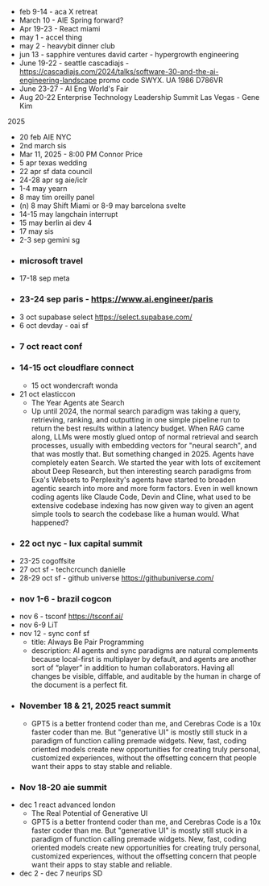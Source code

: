 - feb 9-14 - aca X retreat
- March 10 - AIE Spring forward?
- Apr 19-23 - React miami
- may 1 - accel thing
- may 2 - heavybit dinner club
- jun 13 - sapphire ventures david carter - hypergrowth engineering
- June 19-22 - seattle cascadiajs - https://cascadiajs.com/2024/talks/software-30-and-the-ai-engineering-landscape promo code SWYX. UA 1986 D786VR
- June 23-27 - AI Eng World's Fair
- Aug 20-22 Enterprise Technology Leadership Summit Las Vegas - Gene Kim

2025

- 20 feb AIE NYC
- 2nd march sis
- Mar 11, 2025 - 8:00 PM Connor Price
- 5 apr texas  wedding
- 22 apr sf data council
- 24-28 apr sg aie/iclr
- 1-4 may yearn
- 8 may tim oreilly panel
- (n) 8 may Shift Miami or 8-9 may barcelona svelte
- 14-15 may langchain interrupt
- 15 may berlin ai dev 4
- 17 may sis
- 2-3 sep gemini sg
- ### microsoft travel
- 17-18 sep meta
- ### 23-24 sep paris - https://www.ai.engineer/paris
- 3 oct supabase select https://select.supabase.com/
- 6 oct devday - oai sf
- ### 7 oct react conf
- ### 14-15 oct cloudflare connect
  - 15 oct wondercraft wonda
- 21 oct elasticcon
  - The Year Agents ate Search
  - Up until 2024, the normal search paradigm was taking a query, retrieving, ranking, and outputting in one simple pipeline run to return the best results within a latency budget.  When RAG came along, LLMs were mostly glued ontop of normal retrieval and search processes, usually with embedding vectors for "neural search", and that was mostly that. But something changed in 2025. Agents have completely eaten Search. We started the year with lots of excitement about Deep Research, but then interesting search paradigms from Exa's Websets to Perplexity's agents have started to broaden agentic search into more and more form factors. Even in well known coding agents like Claude Code, Devin and Cline, what used to be extensive codebase indexing has now given way to given an agent simple tools to search the codebase like a human would. What happened?
- ### 22 oct nyc - lux capital summit
- 23-25 cogoffsite
- 27 oct sf - techcrcunch danielle
- 28-29 oct sf - github universe https://githubuniverse.com/
- ### nov 1-6 - brazil cogcon
- nov 6 - tsconf https://tsconf.ai/
- nov 6-9 LiT
- nov 12 - sync conf sf
  - title: Always Be Pair Programming
  - description: AI agents and sync paradigms are natural complements because local-first is multiplayer by default, and agents are another sort of “player” in addition to human collaborators. Having all changes be visible, diffable, and auditable by the human in charge of the document is a perfect fit.
- ### November 18 & 21, 2025 react summit
  - GPT5 is a better frontend coder than me, and Cerebras Code is a 10x faster coder than me. But "generative UI" is mostly still stuck in a paradigm of function calling premade widgets. New, fast, coding oriented models create new opportunities for creating truly personal, customized experiences, without the offsetting concern that people want their apps to stay stable and reliable.
- ### Nov 18-20 aie summit
- dec 1 react advanced london
  - The Real Potential of Generative UI
  - GPT5 is a better frontend coder than me, and Cerebras Code is a 10x faster coder than me. But "generative UI" is mostly still stuck in a paradigm of function calling premade widgets. New, fast, coding oriented models create new opportunities for creating truly personal, customized experiences, without the offsetting concern that people want their apps to stay stable and reliable.
- dec 2 - dec 7 neurips SD
